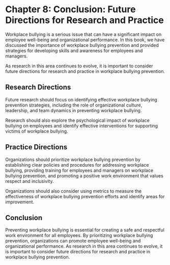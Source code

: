 Chapter 8: Conclusion: Future Directions for Research and Practice
==================================================================

Workplace bullying is a serious issue that can have a significant impact on employee well-being and organizational performance. In this book, we have discussed the importance of workplace bullying prevention and provided strategies for developing skills and awareness for employees and managers.

As research in this area continues to evolve, it is important to consider future directions for research and practice in workplace bullying prevention.

Research Directions
-------------------

Future research should focus on identifying effective workplace bullying prevention strategies, including the role of organizational culture, leadership, and team dynamics in preventing workplace bullying.

Research should also explore the psychological impact of workplace bullying on employees and identify effective interventions for supporting victims of workplace bullying.

Practice Directions
-------------------

Organizations should prioritize workplace bullying prevention by establishing clear policies and procedures for addressing workplace bullying, providing training for employees and managers on workplace bullying prevention, and promoting a positive work environment that values respect and inclusivity.

Organizations should also consider using metrics to measure the effectiveness of workplace bullying prevention efforts and identify areas for improvement.

Conclusion
----------

Preventing workplace bullying is essential for creating a safe and respectful work environment for all employees. By prioritizing workplace bullying prevention, organizations can promote employee well-being and organizational performance. As research in this area continues to evolve, it is important to consider future directions for research and practice in workplace bullying prevention.
